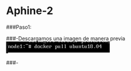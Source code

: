 # Aphine-2

###Paso1:

###-Descargamos  una imagen de manera previa
![Paso1](Alphine2/Paso1.png "Paso 1")

###-
